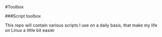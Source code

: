 #Toolbox

###Script toolbox

This repo will contain various scripts I use on a daily basis, that make my life on Linux a little bit easier
